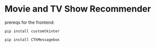 # Movie and TV Show Recommender

prereqs for the frontend:
```
pip install customtkinter
```

```
pip install CTkMessagebox
```

